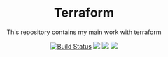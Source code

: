 <h1 align="center">Terraform</h1>
<p align="center">This repository contains my main work with terraform</p>

<p align="center">
<a href="https://travis-ci.org/koalalorenzo/python-digitalocean"><img src="https://travis-ci.org/koalalorenzo/python-digitalocean.svg" alt="Build Status"></a>
<a href="https://github.com/dan4ex/Terraform"><img src="https://img.shields.io/github/forks/koalalorenzo/python-digitalocean.svg?style=social&label=Fork"></a>
<a href="https://github.com/dan4ex/Terraform"><img src="https://img.shields.io/github/stars/koalalorenzo/python-digitalocean.svg?style=social&label=Star"></a>
<a href="https://github.com/dan4ex/Terraform"><img src="https://img.shields.io/github/watchers/koalalorenzo/python-digitalocean.svg?style=social&label=Watch"></a>
</p>
